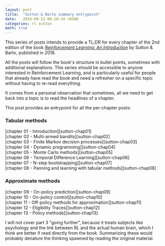 ```yaml
---
layout: post
title:  "Sutton & Barto summary entrypoint"
date:   2018-09-22 00:20:34 +0200
categories: rl sutton
math: true
---
```


This series of posts intends to provide a TL;DR for every chapter of the 2nd edition of the book [_Reinforcement Learning: An Introduction_][sutton-book] by Sutton & Barto, published in 2018.

All the posts will follow the book's structure in bullet points, sometimes with additional explanations. This series should be accessible to anyone interested in Reinforcement Learning, and is particularly useful for people that already have read the book and need a refresher on a specific topic without having to re-read everything.

It comes from a personal observation that sometimes, all we need to get back into a topic is to read the headlines of a chapter.

This post provides an entrypoint for all the per-chapter posts:

<h3>Tabular methods</h3>
[chapter 01 - Introduction][sutton-chap01]<br/>
[chapter 02 - Multi-armed bandits][sutton-chap02]<br/>
[chapter 03 - Finite Markov decision processes][sutton-chap03]<br/>
[chapter 04 - Dynamic programming][sutton-chap04]<br/>
[chapter 05 - Monte Carlo methods][sutton-chap05]<br/>
[chapter 06 - Temporal Difference Learning][sutton-chap06]<br/>
[chapter 07 - N-step bootstrapping][sutton-chap07]<br/>
[chapter 08 - Panning and learning with tabular methods][sutton-chap08]<br/>

<h3>Approximate methods</h3>
[chapter 09 - On-policy prediction][sutton-chap09]<br/>
[chapter 10 - On-policy control][sutton-chap10]<br/>
[chapter 11 - Off-policy methods for approximation][sutton-chap11]<br/>
[chapter 12 - Eligibility Traces][sutton-chap12]<br/>
[chapter 13 - Policy methods][sutton-chap13]<br/>

I will not cover part 3 "going further", because it treats subjects like psychology and the link between RL and the actual human brain, which I think are better if read directly from the book. Summarizing these would probably denature the thinking spawned by reading the original material. 


[sutton-book]: http://incompleteideas.net/book/the-book.html
[sutton-chap01]: /blog/2018/09/22/sutton-chap01-intro
[sutton-chap02]: /blog/2018/09/22/sutton-chap02-bandits
[sutton-chap03]: /blog/2018/09/23/sutton-chap03-mdp
[sutton-chap04]: /blog/2018/09/24/sutton-chap04-dp
[sutton-chap05]: /blog/2018/10/22/sutton-chap05-montecarlo
[sutton-chap06]: /blog/2018/10/22/sutton-chap06-td
[sutton-chap07]: /blog/2018/10/23/sutton-chap07-nstep
[sutton-chap08]: /blog/2018/10/26/sutton-chap08
[sutton-chap09]: /blog/2018/10/30/sutton-chap09
[sutton-chap10]: /blog/2018/10/31/sutton-chap10
[sutton-chap11]: /blog/2018/12/13/sutton-chap11
[sutton-chap12]: /blog/2018/12/20/sutton-chap12
[sutton-chap13]: /blog/2018/12/21/sutton-chap13

